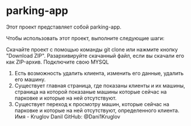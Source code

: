 # parking-app
Этот проект представляет собой parking-app.

Чтобы использовать этот проект, выполните следующие шаги:

Скачайте проект с помощью команды git clone или нажмите кнопку "Download ZIP".
Разархивируйте скачанный файл, если вы скачали его как ZIP-архив.
Подключите свою MYSQL

1) Есть возможность удалить клиента, изменить его данные, удалить его машину.
2) Существует главная страница, где показаны клиенты и их машины, страница на которой показаные машины которые сейчас на парковке и которые на ней отсутствуют.
3) Существует переход к просмотру машин, которые сейчас на парковке и которые на ней отсутствуют, определенного клиента. 
Имя - Kruglov Danil
GitHub: @Dani1Kruglov

